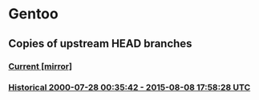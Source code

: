 # Gentoo

## Copies of upstream HEAD branches

### [Current [mirror]](../../tree/head)

### [Historical 2000-07-28 00:35:42 - 2015-08-08 17:58:28 UTC](../../tree/by-date/20000728T003542Z_20150808T175828Z)
